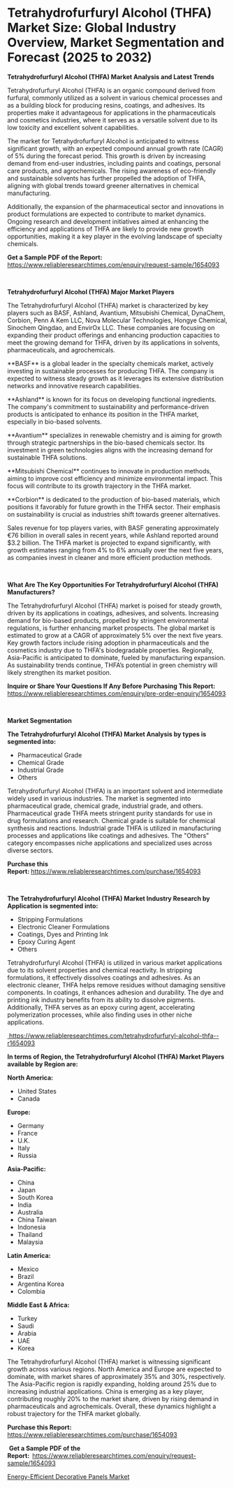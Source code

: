 <p><h1>Tetrahydrofurfuryl Alcohol (THFA) Market Size: Global Industry Overview, Market Segmentation and Forecast (2025 to 2032)</h1></p><p><strong>Tetrahydrofurfuryl Alcohol (THFA) Market Analysis and Latest Trends</strong></p>
<p><p>Tetrahydrofurfuryl Alcohol (THFA) is an organic compound derived from furfural, commonly utilized as a solvent in various chemical processes and as a building block for producing resins, coatings, and adhesives. Its properties make it advantageous for applications in the pharmaceuticals and cosmetics industries, where it serves as a versatile solvent due to its low toxicity and excellent solvent capabilities.</p><p>The market for Tetrahydrofurfuryl Alcohol is anticipated to witness significant growth, with an expected compound annual growth rate (CAGR) of 5% during the forecast period. This growth is driven by increasing demand from end-user industries, including paints and coatings, personal care products, and agrochemicals. The rising awareness of eco-friendly and sustainable solvents has further propelled the adoption of THFA, aligning with global trends toward greener alternatives in chemical manufacturing.</p><p>Additionally, the expansion of the pharmaceutical sector and innovations in product formulations are expected to contribute to market dynamics. Ongoing research and development initiatives aimed at enhancing the efficiency and applications of THFA are likely to provide new growth opportunities, making it a key player in the evolving landscape of specialty chemicals.</p></p>
<p><strong>Get a Sample PDF of the Report:&nbsp;</strong> <a href="https://www.reliableresearchtimes.com/enquiry/request-sample/1654093?utm_campaign=2181&utm_medium=2&utm_source=Github&utm_content=ia&utm_term=01022025&utm_id=tetrahydrofurfuryl-alcohol-thfa">https://www.reliableresearchtimes.com/enquiry/request-sample/1654093</a></p>
<p>&nbsp;</p>
<p><strong>Tetrahydrofurfuryl Alcohol (THFA) Major Market Players</strong></p>
<p><p>The Tetrahydrofurfuryl Alcohol (THFA) market is characterized by key players such as BASF, Ashland, Avantium, Mitsubishi Chemical, DynaChem, Corbion, Penn A Kem LLC, Nova Molecular Technologies, Hongye Chemical, Sinochem Qingdao, and EnvirOx LLC. These companies are focusing on expanding their product offerings and enhancing production capacities to meet the growing demand for THFA, driven by its applications in solvents, pharmaceuticals, and agrochemicals.</p><p>**BASF** is a global leader in the specialty chemicals market, actively investing in sustainable processes for producing THFA. The company is expected to witness steady growth as it leverages its extensive distribution networks and innovative research capabilities.</p><p>**Ashland** is known for its focus on developing functional ingredients. The company's commitment to sustainability and performance-driven products is anticipated to enhance its position in the THFA market, especially in bio-based solvents.</p><p>**Avantium** specializes in renewable chemistry and is aiming for growth through strategic partnerships in the bio-based chemicals sector. Its investment in green technologies aligns with the increasing demand for sustainable THFA solutions.</p><p>**Mitsubishi Chemical** continues to innovate in production methods, aiming to improve cost efficiency and minimize environmental impact. This focus will contribute to its growth trajectory in the THFA market.</p><p>**Corbion** is dedicated to the production of bio-based materials, which positions it favorably for future growth in the THFA sector. Their emphasis on sustainability is crucial as industries shift towards greener alternatives.</p><p>Sales revenue for top players varies, with BASF generating approximately €76 billion in overall sales in recent years, while Ashland reported around $3.2 billion. The THFA market is projected to expand significantly, with growth estimates ranging from 4% to 6% annually over the next five years, as companies invest in cleaner and more efficient production methods.</p></p>
<p>&nbsp;</p>
<p><strong>What Are The Key Opportunities For Tetrahydrofurfuryl Alcohol (THFA) Manufacturers?</strong></p>
<p><p>The Tetrahydrofurfuryl Alcohol (THFA) market is poised for steady growth, driven by its applications in coatings, adhesives, and solvents. Increasing demand for bio-based products, propelled by stringent environmental regulations, is further enhancing market prospects. The global market is estimated to grow at a CAGR of approximately 5% over the next five years. Key growth factors include rising adoption in pharmaceuticals and the cosmetics industry due to THFA's biodegradable properties. Regionally, Asia-Pacific is anticipated to dominate, fueled by manufacturing expansion. As sustainability trends continue, THFA’s potential in green chemistry will likely strengthen its market position.</p></p>
<p><strong>Inquire or Share Your Questions If Any Before Purchasing This Report:</strong> <a href="https://www.reliableresearchtimes.com/enquiry/pre-order-enquiry/1654093?utm_campaign=2181&utm_medium=2&utm_source=Github&utm_content=ia&utm_term=01022025&utm_id=tetrahydrofurfuryl-alcohol-thfa">https://www.reliableresearchtimes.com/enquiry/pre-order-enquiry/1654093</a></p>
<p>&nbsp;</p>
<p><strong>Market Segmentation</strong></p>
<p><strong>The Tetrahydrofurfuryl Alcohol (THFA) Market Analysis by types is segmented into:</strong></p>
<p><ul><li>Pharmaceutical Grade</li><li>Chemical Grade</li><li>Industrial Grade</li><li>Others</li></ul></p>
<p><p>Tetrahydrofurfuryl Alcohol (THFA) is an important solvent and intermediate widely used in various industries. The market is segmented into pharmaceutical grade, chemical grade, industrial grade, and others. Pharmaceutical grade THFA meets stringent purity standards for use in drug formulations and research. Chemical grade is suitable for chemical synthesis and reactions. Industrial grade THFA is utilized in manufacturing processes and applications like coatings and adhesives. The "Others" category encompasses niche applications and specialized uses across diverse sectors.</p></p>
<p><strong>Purchase this Report:&nbsp;</strong><a href="https://www.reliableresearchtimes.com/purchase/1654093?utm_campaign=2181&utm_medium=2&utm_source=Github&utm_content=ia&utm_term=01022025&utm_id=tetrahydrofurfuryl-alcohol-thfa">https://www.reliableresearchtimes.com/purchase/1654093</a></p>
<p>&nbsp;</p>
<p><strong>The Tetrahydrofurfuryl Alcohol (THFA) Market Industry Research by Application is segmented into:</strong></p>
<p><ul><li>Stripping Formulations</li><li>Electronic Cleaner Formulations</li><li>Coatings, Dyes and Printing Ink</li><li>Epoxy Curing Agent</li><li>Others</li></ul></p>
<p><p>Tetrahydrofurfuryl Alcohol (THFA) is utilized in various market applications due to its solvent properties and chemical reactivity. In stripping formulations, it effectively dissolves coatings and adhesives. As an electronic cleaner, THFA helps remove residues without damaging sensitive components. In coatings, it enhances adhesion and durability. The dye and printing ink industry benefits from its ability to dissolve pigments. Additionally, THFA serves as an epoxy curing agent, accelerating polymerization processes, while also finding uses in other niche applications.</p></p>
<p><a href="https://www.reliableresearchtimes.com/tetrahydrofurfuryl-alcohol-thfa--r1654093?utm_campaign=2181&utm_medium=2&utm_source=Github&utm_content=ia&utm_term=01022025&utm_id=tetrahydrofurfuryl-alcohol-thfa">&nbsp;https://www.reliableresearchtimes.com/tetrahydrofurfuryl-alcohol-thfa--r1654093</a></p>
<p><strong>In terms of Region, the Tetrahydrofurfuryl Alcohol (THFA) Market Players available by Region are:</strong></p>
<p>
    <p> <strong> North America: </strong>
        <ul>
            <li>United States</li>
            <li>Canada</li>
        </ul>
        </p> 
    <p> <strong> Europe: </strong>
        <ul>
            <li>Germany</li>
            <li>France</li>
            <li>U.K.</li>
            <li>Italy</li>
            <li>Russia</li>
        </ul>
        </p> 
    <p> <strong> Asia-Pacific: </strong>
        <ul>
            <li>China</li>
            <li>Japan</li>
            <li>South Korea</li>
            <li>India</li>
            <li>Australia</li>
            <li>China Taiwan</li>
            <li>Indonesia</li>
            <li>Thailand</li>
            <li>Malaysia</li>
        </ul>
        </p> 
    <p> <strong> Latin America: </strong>
        <ul>
            <li>Mexico</li>
            <li>Brazil</li>
            <li>Argentina Korea</li>
            <li>Colombia</li>
        </ul>
        </p> 
    <p> <strong> Middle East & Africa: </strong>
        <ul>
            <li>Turkey</li>
            <li>Saudi</li>
            <li>Arabia</li>
            <li>UAE</li>
            <li>Korea</li>
        </ul>
    </p>
    </p>
<p><p>The Tetrahydrofurfuryl Alcohol (THFA) market is witnessing significant growth across various regions. North America and Europe are expected to dominate, with market shares of approximately 35% and 30%, respectively. The Asia-Pacific region is rapidly expanding, holding around 25% due to increasing industrial applications. China is emerging as a key player, contributing roughly 20% to the market share, driven by rising demand in pharmaceuticals and agrochemicals. Overall, these dynamics highlight a robust trajectory for the THFA market globally.</p></p>
<p><strong>Purchase this Report: </strong><a href="https://www.reliableresearchtimes.com/purchase/1654093?utm_campaign=2181&utm_medium=2&utm_source=Github&utm_content=ia&utm_term=01022025&utm_id=tetrahydrofurfuryl-alcohol-thfa">https://www.reliableresearchtimes.com/purchase/1654093</a></p>
<p>&nbsp;<strong>Get a Sample PDF of the Report:&nbsp;&nbsp;</strong><a href="https://www.reliableresearchtimes.com/enquiry/request-sample/1654093?utm_campaign=2181&utm_medium=2&utm_source=Github&utm_content=ia&utm_term=01022025&utm_id=tetrahydrofurfuryl-alcohol-thfa">https://www.reliableresearchtimes.com/enquiry/request-sample/1654093</a></p>
<p><strong></strong></p>
<p><p><a href="https://github.com/HobertDavis43/Market-Research-Report-List-1/blob/main/energy-efficient-decorative-panels-market.md?utm_campaign=2181&utm_medium=2&utm_source=Github&utm_content=ia&utm_term=01022025&utm_id=tetrahydrofurfuryl-alcohol-thfa">Energy-Efficient Decorative Panels Market</a></p></p>